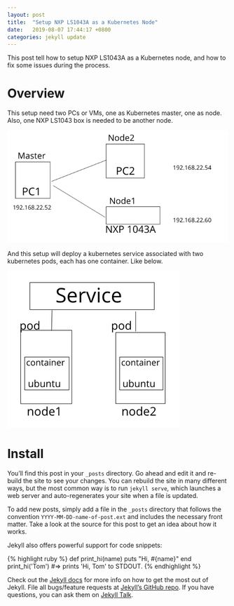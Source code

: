```yaml
---
layout: post
title:  "Setup NXP LS1043A as a Kubernetes Node"
date:   2019-08-07 17:44:17 +0800
categories: jekyll update
---
```


This post tell how to setup NXP LS1043A as a Kubernetes node, and how to fix some issues during the process.

# Overview

This setup need two PCs or VMs, one as Kubernetes master, one as node. Also, one NXP LS1043 box is needed to be another node.

![overview1](https://raw.githubusercontent.com/vewe-richard/vewe-richard.github.io/master/_posts/images/nxp1043ask8snode-model.png)

And this setup will deploy a kubernetes service associated with two kubernetes pods, each has one container. Like below.

![architecture](https://raw.githubusercontent.com/vewe-richard/vewe-richard.github.io/master/_posts/images/nxp1043ask8snode-architecture.png)

# Install

You’ll find this post in your `_posts` directory. Go ahead and edit it and re-build the site to see your changes. You can rebuild the site in many different ways, but the most common way is to run `jekyll serve`, which launches a web server and auto-regenerates your site when a file is updated.

To add new posts, simply add a file in the `_posts` directory that follows the convention `YYYY-MM-DD-name-of-post.ext` and includes the necessary front matter. Take a look at the source for this post to get an idea about how it works.

Jekyll also offers powerful support for code snippets:

{% highlight ruby %}
def print_hi(name)
  puts "Hi, #{name}"
end
print_hi('Tom')
#=> prints 'Hi, Tom' to STDOUT.
{% endhighlight %}

Check out the [Jekyll docs][jekyll-docs] for more info on how to get the most out of Jekyll. File all bugs/feature requests at [Jekyll’s GitHub repo][jekyll-gh]. If you have questions, you can ask them on [Jekyll Talk][jekyll-talk].

[jekyll-docs]: https://jekyllrb.com/docs/home
[jekyll-gh]:   https://github.com/jekyll/jekyll
[jekyll-talk]: https://talk.jekyllrb.com/
